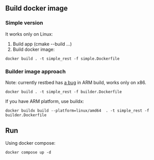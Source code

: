 ## Build docker image

### Simple version

It works only on Linux:

1. Build app (cmake --build ...)
2. Build docker image:
```
docker build . -t simple_rest -f simple.Dockerfile 
```

### Builder image approach

Note: currently restbed has [a bug](https://github.com/Corvusoft/restbed/pull/484) in ARM build, works only on x86.

```
docker build . -t simple_rest -f builder.Dockerfile 
```

If you have ARM platform, use buildx:
```
docker buildx build --platform=linux/amd64  . -t simple_rest -f builder.Dockerfile 
```

## Run

Using docker compose:

```
docker compose up -d
```
